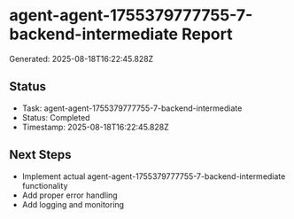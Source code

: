 # agent-agent-1755379777755-7-backend-intermediate Report

Generated: 2025-08-18T16:22:45.828Z

## Status
- Task: agent-agent-1755379777755-7-backend-intermediate
- Status: Completed
- Timestamp: 2025-08-18T16:22:45.828Z

## Next Steps
- Implement actual agent-agent-1755379777755-7-backend-intermediate functionality
- Add proper error handling
- Add logging and monitoring
